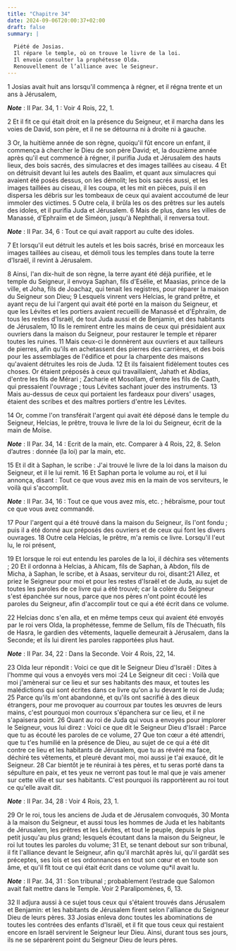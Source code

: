 ```yaml
---
title: "Chapitre 34"
date: 2024-09-06T20:00:37+02:00
draft: false
summary: |
  
  Piété de Josias.
  Il répare le temple, où on trouve le livre de la loi.
  Il envoie consulter la prophétesse Olda.
  Renouvellement de l’alliance avec le Seigneur.
---
```



1 Josias avait huit ans lorsqu'il commença à régner, et il régna trente et un ans à Jérusalem,

***Note*** :  II Par. 34, 1 : Voir 4 Rois, 22, 1.

2 Et il fit ce qui était droit en la présence du Seigneur, et il marcha dans les voies de David, son père, et il ne se détourna ni à droite ni à gauche.


3 Or, la huitième année de son règne, quoiqu'il fût encore un enfant, il commença à chercher le Dieu de son père David; et, la douzième année après qu'il eut commencé à régner, il purifia Juda et Jérusalem des hauts lieux, des bois sacrés, des simulacres et des images taillées au ciseau. 4 Et on détruisit devant lui les autels des Baalim, et quant aux simulacres qui avaient été posés dessus, on les démolit; les bois sacrés aussi, et les images taillées au ciseau, il les coupa, et les mit en pièces, puis il en dispersa les débris sur les tombeaux de ceux qui avaient accoutumé de leur immoler des victimes. 5 Outre cela, il brûla les os des prêtres sur les autels des idoles, et il purifia Juda et Jérusalem. 6 Mais de plus, dans les villes de Manassé, d'Ephraïm et de Siméon, jusqu'à Nephthali, il renversa tout.

***Note*** :  II Par. 34, 6 : Tout ce qui avait rapport au culte des idoles.

7 Et lorsqu'il eut détruit les autels et les bois sacrés, brisé en morceaux les images taillées au ciseau, et démoli tous les temples dans toute la terre d'Israël, il revint à Jérusalem.


8 Ainsi, l'an dix-huit de son règne, la terre ayant été déjà purifiée, et le temple du Seigneur, il envoya Saphan, fils d'Esélie, et Maasias, prince de la ville, et Joha, fils de Joachaz, qui tenait les registres, pour réparer la maison du Seigneur son Dieu; 9 Lesquels vinrent vers Helcias, le grand prêtre, et ayant reçu de lui l'argent qui avait été porté en la maison du Seigneur, et que les Lévites et les portiers avaient recueilli de Manassé et d'Ephraïm, de tous les restes d'Israël, de tout Juda aussi et de Benjamin, et des habitants de Jérusalem, 10 Ils le remirent entre les mains de ceux qui présidaient aux ouvriers dans la maison du Seigneur, pour restaurer le temple et réparer toutes les ruines. 11 Mais ceux-ci le donnèrent aux ouvriers et aux tailleurs de pierres, afin qu'ils en achetassent des pierres des carrières, et des bois pour les assemblages de l'édifice et pour la charpente des maisons qu'avaient détruites les rois de Juda. 12 Et ils faisaient fidèlement toutes ces choses. Or étaient préposés à
ceux qui travaillaient, Jahath et Abdias, d'entre les fils de Mérari ; Zacharie et Mosollam, d'entre les fils de Caath, qui pressaient l'ouvrage ; tous Lévites sachant jouer des instruments. 13 Mais au-dessus de ceux qui portaient les fardeaux pour divers' usages, étaient des scribes et des maîtres portiers d'entre les Lévites.


14 Or, comme l'on transférait l'argent qui avait été déposé dans le temple du Seigneur, Helcias, le prêtre, trouva le livre de la loi du Seigneur, écrit de la main de Moïse.

***Note*** :  II Par. 34, 14 : Ecrit de la main, etc. Comparer à 4 Rois, 22, 8. Selon d’autres : donnée (la loi) par la main, etc.

15 Et il dit à Saphan, le scribe : J'ai trouvé le livre de la loi dans la maison du Seigneur, et il le lui remit. 16 Et Saphan porta le volume au roi, et il lui annonça, disant : Tout ce que vous avez mis en la main de vos serviteurs, le voilà qui s'accomplit.

***Note*** :  II Par. 34, 16 : Tout ce que vous avez mis, etc. ; hébraïsme, pour tout ce que vous avez commandé.

17 Pour l'argent qui a été trouvé dans la maison du Seigneur, ils l'ont fondu ; puis il a été donné aux préposés des ouvriers et de ceux qui font les divers ouvrages. 18 Outre cela Helcias, le prêtre, m'a remis ce livre. Lorsqu'il l'eut lu, le roi présent,


19 Et lorsque le roi eut entendu les paroles de la loi, il déchira ses vêtements ; 20 Et il ordonna à Helcias, à Ahicam, fils de Saphan, à Abdon, fils de Micha, à Saphan, le scribe, et à Asaas, serviteur du roi, disant:21 Allez, et priez le Seigneur pour moi et pour les restes d'Israël et de Juda, au sujet de toutes les paroles de ce livre qui a été trouvé; car la colère du Seigneur s'est épanchée sur nous, parce que nos pères n'ont point écouté les paroles du Seigneur, afin d'accomplir tout ce qui a été écrit dans ce volume.


22 Helcias donc s'en alla, et en même temps ceux qui avaient été envoyés par le roi vers Olda, la prophétesse, femme de Sellum, fils de Thécuath, fils de Hasra, le gardien des vêtements, laquelle demeurait à Jérusalem, dans la Seconde; et ils lui dirent les paroles rapportées plus haut.

***Note*** :  II Par. 34, 22 : Dans la Seconde. Voir 4 Rois, 22, 14.

23 Olda leur répondit : Voici ce que dit le Seigneur Dieu d'Israël : Dites à l'homme qui vous a envoyés vers moi :24 Le Seigneur dit ceci : Voilà que moi j'amènerai sur ce lieu et sur ses habitants des maux, et toutes les malédictions qui sont écrites dans ce livre qu'on a lu devant le roi de Juda; 25 Parce qu'ils m'ont abandonné, et qu'ils ont sacrifié à des dieux étrangers, pour me provoquer au courroux par toutes les œuvres de leurs mains, c'est pourquoi mon courroux s'épanchera sur ce lieu, et il ne s'apaisera point. 26 Quant au roi de Juda qui vous a envoyés pour implorer le Seigneur, vous lui direz : Voici ce que dit le Seigneur Dieu d'Israël : Parce que tu as écouté les paroles de ce volume, 27 Que ton cœur a été attendri, que tu t'es humilié en la présence de Dieu, au sujet de ce qui a été dit contre ce lieu et les habitants de Jérusalem, que tu as révéré ma face, déchiré tes vêtements, et pleuré devant moi, moi aussi je t'ai exaucé, dit le Seigneur. 28 Car bientôt je te réunirai à tes pères, et tu seras
porté dans ta sépulture en paix, et tes yeux ne verront pas tout le mal que je vais amener sur cette ville et sur ses habitants. C'est pourquoi ils rapportèrent au roi tout ce qu'elle avait dit.

***Note*** :  II Par. 34, 28 : Voir 4 Rois, 23, 1.


29 Or le roi, tous les anciens de Juda et de Jérusalem convoqués, 30 Monta à la maison du Seigneur, et aussi tous les hommes de Juda et les habitants de Jérusalem, les prêtres et les Lévites, et tout le peuple, depuis le plus petit jusqu'au plus grand; lesquels écoutant dans la maison du Seigneur, le roi lut toutes les paroles du volume; 31 Et, se tenant debout sur son tribunal, il fit l'alliance devant le Seigneur, afin qu'il marchât après lui, qu'il gardât ses préceptes, ses lois et ses ordonnances en tout son cœur et en toute son âme, et qu'il fît tout ce qui était écrit dans ce volume qu*il avait lu.

***Note*** :  II Par. 34, 31 : Son tribunal ; probablement l’estrade que Salomon avait fait mettre dans le Temple. Voir 2 Paralipomènes, 6, 13.

32 Il adjura aussi à ce sujet tous ceux qui s'étaient trouvés dans Jérusalem et Benjamin: et les habitants de Jérusalem firent selon l'alliance du Seigneur Dieu de leurs pères. 33 Josias enleva donc toutes les abominations de toutes les contrées des enfants d'Israël, et il fit que tous ceux qui restaient encore en Israël servirent le Seigneur leur Dieu. Ainsi, durant tous ses jours, ils ne se séparèrent point du Seigneur Dieu de leurs pères.

